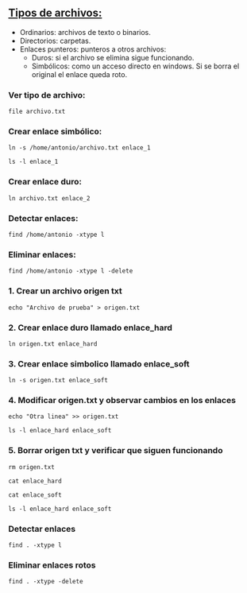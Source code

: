 ## <ins>Tipos de archivos:</ins>
  - Ordinarios: archivos de texto o binarios.
  - Directorios: carpetas.
  - Enlaces punteros: punteros a otros archivos:
      - Duros: si el archivo se elimina sigue funcionando.
      - Simbólicos: como un acceso directo en windows. Si se borra el original el enlace queda roto.
### Ver tipo de archivo:
<pre><code id="codigo">file archivo.txt</code></pre>
### Crear enlace simbólico:
<pre><code id="codigo">ln -s /home/antonio/archivo.txt enlace_1</code></pre>
<pre><code id="codigo">ls -l enlace_1</code></pre>
### Crear enlace duro:
<pre><code id="codigo">ln archivo.txt enlace_2</code></pre>
### Detectar enlaces:
<pre><code id="codigo">find /home/antonio -xtype l</code></pre>
### Eliminar enlaces:
<pre><code id="codigo">find /home/antonio -xtype l -delete</code></pre>

### 1. Crear un archivo origen txt
<pre><code id="codigo">echo "Archivo de prueba" > origen.txt</code></pre>
### 2. Crear enlace duro llamado enlace_hard
<pre><code id="codigo">ln origen.txt enlace_hard</code></pre>
### 3. Crear enlace simbolico llamado enlace_soft
<pre><code id="codigo">ln -s origen.txt enlace_soft</code></pre>
### 4. Modificar origen.txt y observar cambios en los enlaces
<pre><code id="codigo">echo "Otra linea" >> origen.txt</code></pre>
<pre><code id="codigo">ls -l enlace_hard enlace_soft</code></pre>
### 5. Borrar origen txt y verificar que siguen funcionando
<pre><code id="codigo">rm origen.txt</code></pre>
<pre><code id="codigo">cat enlace_hard</code></pre>
<pre><code id="codigo">cat enlace_soft</code></pre>
<pre><code id="codigo">ls -l enlace_hard enlace_soft</code></pre>
### Detectar enlaces
<pre><code id="codigo">find . -xtype l</code></pre>
### Eliminar enlaces rotos
<pre><code id="codigo">find . -xtype -delete</code></pre>
